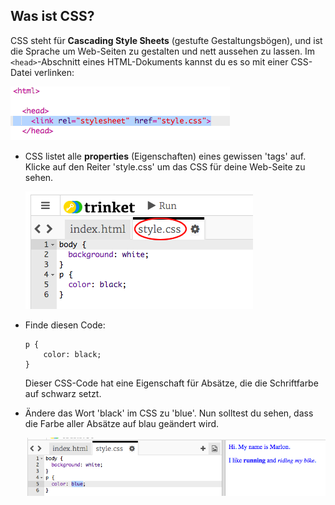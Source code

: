 ## Was ist CSS?

CSS steht für __Cascading Style Sheets__ (gestufte Gestaltungsbögen), und ist die Sprache um Web-Seiten zu gestalten und nett aussehen zu lassen. Im `<head>`-Abschnitt eines HTML-Dokuments kannst du es so mit einer CSS-Datei verlinken:

![screenshot](images/birthday-css-link.png)

+ CSS listet alle __properties__ (Eigenschaften) eines gewissen 'tags' auf. Klicke auf den Reiter 'style.css' um das CSS für deine Web-Seite zu sehen.

	![screenshot](images/birthday-css-tab.png)

+ Finde diesen Code:

	```
	p {
		color: black;
	}
	```

	Dieser CSS-Code hat eine Eigenschaft für Absätze, die die Schriftfarbe auf schwarz setzt.

+ Ändere das Wort 'black' im CSS zu 'blue'. Nun solltest du sehen, dass die Farbe aller Absätze auf blau geändert wird.

	![screenshot](images/birthday-edit-css.png)
